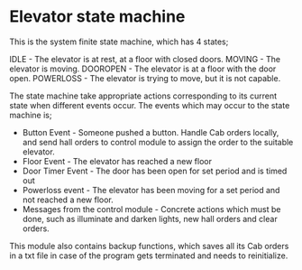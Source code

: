 # Elevator state machine
This is the system finite state machine, which has 4 states;

IDLE - The elevator is at rest, at a floor with closed doors.
MOVING - The elevator is moving.
DOOROPEN - The elevator is at a floor with the door open.
POWERLOSS - The elevator is trying to move, but it is not capable.

The state machine take appropriate actions corresponding to its current state when different events occur. The events which may occur to the state machine is;
* Button Event - Someone pushed a button. Handle Cab orders locally, and send hall orders to control module to assign the order to the suitable elevator.
* Floor Event - The elevator has reached a new floor
* Door Timer Event - The door has been open for set period and is timed out
* Powerloss event - The elevator has been moving for a set period and not reached a new floor.
* Messages from the control module - Concrete actions which must be done, such as illuminate and darken lights, new hall orders and clear orders.


This module also contains backup functions, which saves all its Cab orders in a txt file in case of the program gets terminated and needs to reinitialize.  
